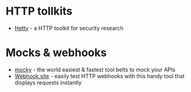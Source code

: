 # HTTP tollkits

- [Hetty](https://github.com/dstotijn/hetty) - a HTTP toolkit for security research

# Mocks & webhooks

- [mocky](https://designer.mocky.io/design) - the world easiest & fastest tool belts to mock your APIs
- [Webhook.site](https://webhook.site/) - easily test HTTP webhooks with this handy tool that displays requests instantly